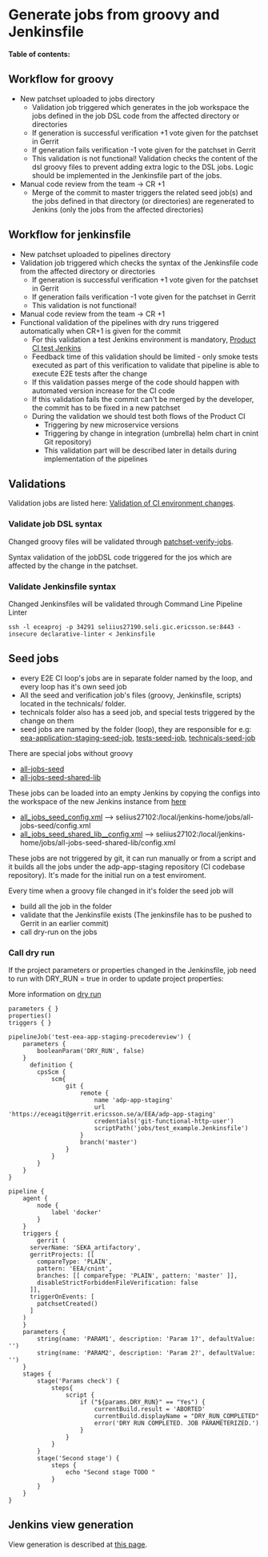 # Generate jobs from groovy and Jenkinsfile

**Table of contents:**
<!-- START doctoc
...
END doctoc -->

## Workflow for groovy

+ New patchset uploaded to jobs directory
  + Validation job triggered which generates in the job workspace the jobs defined in the job DSL code from the affected directory or directories
  + If generation is successful verification +1 vote given for the patchset in Gerrit
  + If generation fails verification -1 vote given for the patchset in Gerrit
  + This validation is not functional! Validation checks the content of the dsl groovy files to prevent adding extra logic to the DSL jobs. Logic should be implemented in the Jenkinsfile part of the jobs.
+ Manual code review from the team -> CR +1
  + Merge of the commit to master triggers the related seed job(s) and the jobs defined in that directory (or directories) are regenerated to Jenkins (only the jobs from the affected directories)

## Workflow for jenkinsfile

+ New patchset uploaded to pipelines directory
+ Validation job triggered which checks the syntax of the Jenkinsfile code from the affected directory or directories
  + If generation is successful verification +1 vote given for the patchset in Gerrit
  + If generation fails verification -1 vote given for the patchset in Gerrit
  + This validation is not functional!
+ Manual code review from the team -> CR +1
+ Functional validation of the pipelines with dry runs triggered automatically when CR+1 is given for the commit
  + For this validation a test Jenkins environment is mandatory, [Product CI test Jenkins](https://seliius27102.seli.gic.ericsson.se:8443)
  + Feedback time of this validation should be limited  - only smoke tests executed as part of this verification to validate that pipeline is able to execute E2E tests after the change
  + If this validation passes merge of the code should happen with automated version increase for the CI code
  + If this validation fails the commit can't be merged by the developer, the commit has to be fixed in a new patchset
  + During the validation we should test both flows of the Product CI
    + Triggering by new microservice versions
    + Triggering by change in integration (umbrella) helm chart in cnint Git repository)
    + This validation part will be described later in details during implementation of the pipelines

## Validations

Validation jobs are listed here: [Validation of CI environment changes](https://eteamspace.internal.ericsson.com/display/ECISE/Validation+of+CI+environment+changes).

### Validate job DSL syntax

Changed groovy files will be validated through [patchset-verify-jobs](https://seliius27190.seli.gic.ericsson.se:8443/job/patchset-verify-jobs/).

Syntax validation of the jobDSL code triggered for the jos which are affected by the change in the patchset.

### Validate Jenkinsfile syntax

Changed Jenkinsfiles will be validated through Command Line Pipeline Linter

```
ssh -l eceaproj -p 34291 seliius27190.seli.gic.ericsson.se:8443 -insecure declarative-linter < Jenkinsfile
```

## Seed jobs

+ every E2E CI loop's jobs are in separate folder named by the loop, and every loop has it's own seed job
+ All the seed and verification job's files (groovy, Jenkinsfile, scripts) located in the technicals/ folder.
+ technicals folder also has a seed job, and special tests triggered by the change on them
+ seed jobs are named by the folder (loop), they are responsible for e.g: [eea-application-staging-seed-job](https://seliius27190.seli.gic.ericsson.se:8443/job/patchset-verify-jobs/search/?q=eea-application-staging-seed-job), [tests-seed-job](https://seliius27190.seli.gic.ericsson.se:8443/job/patchset-verify-jobs/search/?q=test-seed-job), [technicals-seed-job](https://seliius27190.seli.gic.ericsson.se:8443/job/patchset-verify-jobs/search/?q=technicals-seed-job)

There are special jobs without groovy

+ [all-jobs-seed](https://seliius27190.seli.gic.ericsson.se:8443/job/all-jobs-seed)
+ [all-jobs-seed-shared-lib](https://seliius27190.seli.gic.ericsson.se:8443/job/all-jobs-seed-shared-lib)

These jobs can be loaded into an empty Jenkins by copying the configs into the workspace of the new Jenkins instance from [here](https://gerrit.ericsson.se/plugins/gitiles/EEA/adp-app-staging/+/master/config_all_seed_jobs/)

+ [all_jobs_seed_config.xml](https://gerrit.ericsson.se/plugins/gitiles/EEA/adp-app-staging/+/master/config_all_seed_jobs/all_jobs_seed_config.xml) --> seliius27102:/local/jenkins-home/jobs/all-jobs-seed/config.xml
+ [all_jobs_seed_shared_lib__config.xml](https://gerrit.ericsson.se/plugins/gitiles/EEA/adp-app-staging/+/master/config_all_seed_jobs/all_jobs_seed_shared_lib__config.xml) --> seliius27102:/local/jenkins-home/jobs/all-jobs-seed-shared-lib/config.xml

These jobs are not triggered by git, it can run manually or from a script and it builds all the jobs under the adp-app-staging repository (CI codebase repository). It's made for the initial run on a test enviroment.

Every time when a groovy file changed in it's folder the seed job will

+ build all the job in the folder
+ validate that the Jenkinsfile exists  (The jenkinsfile has to be pushed to Gerrit in an earlier commit)
+ call dry-run on the jobs

### Call dry run

If the project parameters or properties changed in the Jenkinsfile,  job need to run with DRY_RUN = true in order to update project properties:

More information on [dry run](https://eteamspace.internal.ericsson.com/display/ECISE/Pipeline+guideline#Pipelineguideline-dry_run)

```
parameters { }
properties()
triggers { }
```

```
pipelineJob('test-eea-app-staging-precodereview') {
    parameters {
        booleanParam('DRY_RUN', false)
    }
      definition {
        cpsScm {
            scm{
                git {
                    remote {
                        name 'adp-app-staging'
                        url 'https://eceagit@gerrit.ericsson.se/a/EEA/adp-app-staging'
                        credentials('git-functional-http-user')
                        scriptPath('jobs/test_example.Jenkinsfile')
                    }
                    branch('master')
                }
            }
        }
    }
}
```

```
pipeline {
    agent {
        node {
            label 'docker'
        }
    }
    triggers {
        gerrit (
      serverName: 'SEKA_artifactory',
      gerritProjects: [[
        compareType: 'PLAIN',
        pattern: 'EEA/cnint',
        branches: [[ compareType: 'PLAIN', pattern: 'master' ]],
        disableStrictForbiddenFileVerification: false
      ]],
      triggerOnEvents: [
        patchsetCreated()
      ]
    )
    }
    parameters {
        string(name: 'PARAM1', description: 'Param 1?', defaultValue: '')
        string(name: 'PARAM2', description: 'Param 2?', defaultValue: '')
    }
    stages {
        stage('Params check') {
            steps{
                script {
                    if ("${params.DRY_RUN}" == "Yes") {
                        currentBuild.result = 'ABORTED'
                        currentBuild.displayName = "DRY_RUN_COMPLETED"
                        error('DRY RUN COMPLETED. JOB PARAMETERIZED.')
                    }
                }
            }
        }
        stage('Second stage') {
            steps {
                echo "Second stage TODO "
            }
        }
    }
}
```

## Jenkins view generation

View generation is described at [this page](https://eteamspace.internal.ericsson.com/display/ECISE/Jenkins+views+in+Product+CI).
